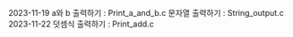 2023-11-19
a와 b 출력하기 : Print_a_and_b.c
문자열 출력하기 : String_output.c
2023-11-22
덧셈식 출력하기 : Print_add.c
